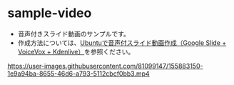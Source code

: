 # sample-video
- 音声付きスライド動画のサンプルです。
- 作成方法については、[Ubuntuで音声付スライド動画作成（Google Slide + VoiceVox + Kdenlive）](https://qiita.com/tomoten/items/b67461e061317fd98b37)を参照ください。

https://user-images.githubusercontent.com/81099147/155883150-1e9a94ba-8655-46d6-a793-5112cbcf0bb3.mp4
